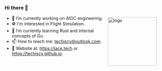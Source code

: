 ### Hi there 👋

<img src="https://github-readme-stats.vercel.app/api?username=TeCHiScy&show_icons=true" alt="logo" height="160" align="right" style="margin: 5px; margin-bottom: 20px;" />

- 🔭 I’m currently working on AIGC engineering.
- ⚽️ I'm interested in Flight Simulation.
- 🌱 I’m currently learning Rust and internal concepts of Go.
- 📫 How to reach me: techiscy@outlook.com.
- 📔 Website at: https://iace.tech or https://techiscy.github.io.

<!--
**TeCHiScy/TeCHiScy** is a ✨ _special_ ✨ repository because its `README.md` (this file) appears on your GitHub profile.

Here are some ideas to get you started:

- 🔭 I’m currently working on ...
- 🌱 I’m currently learning ...
- 👯 I’m looking to collaborate on ...
- 🤔 I’m looking for help with ...
- 💬 Ask me about ...
- 📫 How to reach me: ...
- 😄 Pronouns: ...
- ⚡ Fun fact: ...
-->
